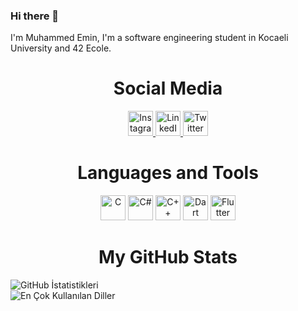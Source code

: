 ### Hi there 👋

I'm Muhammed Emin, I'm a software engineering student in Kocaeli University and 42 Ecole.

<h1 align="center">Social Media</h1>

<p align="center">
  <a href="https://www.instagram.com/em1ncaglar/">
    <img src="https://img.shields.io/badge/-Instagram-C13584?style=flat-square&labelColor=C13584&logo=instagram&logoColor=white" alt="Instagram" height="40">
  </a>
  <a href="https://www.linkedin.com/in/muhammed-emin-%C3%A7a%C4%9Flar-361538226/">
    <img src="https://img.shields.io/badge/LinkedIn-0077B5?style=flat-square&logo=linkedin&logoColor=white" alt="LinkedIn" height="40">
  </a>
  <a href="https://twitter.com/em1nc4glar">
    <img src="https://img.shields.io/badge/-Twitter-1DA1F2?style=flat-square&labelColor=1DA1F2&logo=twitter&logoColor=white" alt="Twitter" height="40">
  </a>
</p>




<h1 align="center">Languages and Tools</h1>

<p align="center">
  <img src="https://img.shields.io/badge/-C-A8B9CC?style=flat-square&logo=c&logoColor=white" alt="C" height="40">
  <img src="https://img.shields.io/badge/-C%23-239120?style=flat-square&logo=csharp&logoColor=white" alt="C#" height="40">
  <img src="https://img.shields.io/badge/-C%2B%2B-00599C?style=flat-square&logo=c%2B%2B&logoColor=white" alt="C++" height="40">
  <img src="https://img.shields.io/badge/-Dart-0175C2?style=flat-square&logo=dart&logoColor=white" alt="Dart" height="40">
  <img src="https://img.shields.io/badge/-Flutter-02569B?style=flat-square&logo=flutter&logoColor=white" alt="Flutter" height="40">
</p>

<h1 align="center">My GitHub Stats</h1>
<div>
  <div style="display: inline-block; width: 50%;">
    <img src="https://github-readme-stats.vercel.app/api?username=Caglaar&show_icons=true&theme=radical" alt="GitHub İstatistikleri">
  </div>
  <div style="display: inline-block; width: 50%;">
    <img src="https://github-readme-stats.vercel.app/api/top-langs/?username=Caglaar&layout=compact&theme=radical" alt="En Çok Kullanılan Diller">
  </div>
</div>

